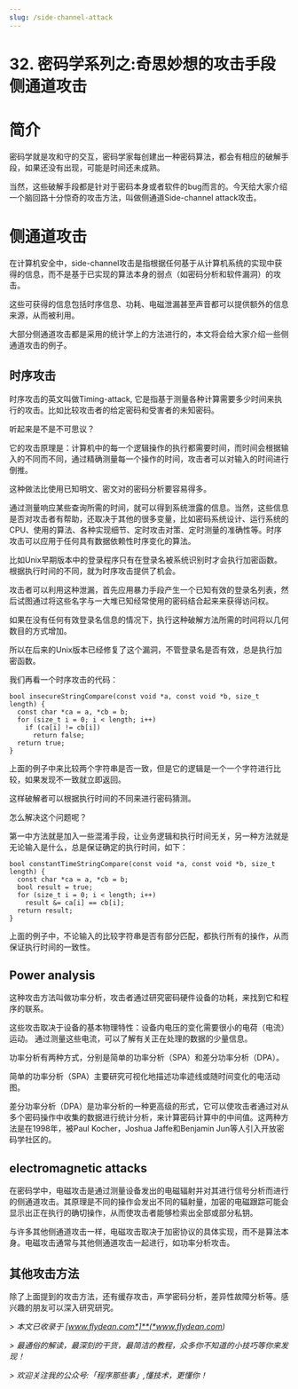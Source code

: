```yaml
---
slug: /side-channel-attack
---
```


# 32. 密码学系列之:奇思妙想的攻击手段侧通道攻击



# 简介

密码学就是攻和守的交互，密码学家每创建出一种密码算法，都会有相应的破解手段，如果还没有出现，可能是时间还未成熟。

当然，这些破解手段都是针对于密码本身或者软件的bug而言的。今天给大家介绍一个脑回路十分惊奇的攻击方法，叫做侧通道Side-channel attack攻击。

# 侧通道攻击

在计算机安全中，side-channel攻击是指根据任何基于从计算机系统的实现中获得的信息，而不是基于已实现的算法本身的弱点（如密码分析和软件漏洞）的攻击。

这些可获得的信息包括时序信息、功耗、电磁泄漏甚至声音都可以提供额外的信息来源，从而被利用。

大部分侧通道攻击都是采用的统计学上的方法进行的，本文将会给大家介绍一些侧通道攻击的例子。

## 时序攻击

时序攻击的英文叫做Timing-attack, 它是指基于测量各种计算需要多少时间来执行的攻击。比如比较攻击者的给定密码和受害者的未知密码。

听起来是不是不可思议？

它的攻击原理是：计算机中的每一个逻辑操作的执行都需要时间，而时间会根据输入的不同而不同，通过精确测量每一个操作的时间，攻击者可以对输入的时间进行倒推。

这种做法比使用已知明文、密文对的密码分析要容易得多。

通过测量响应某些查询所需的时间，就可以得到系统泄露的信息。当然，这些信息是否对攻击者有帮助，还取决于其他的很多变量，比如密码系统设计、运行系统的CPU、使用的算法、各种实现细节、定时攻击对策、定时测量的准确性等。时序攻击可以应用于任何具有数据依赖性时序变化的算法。

比如Unix早期版本中的登录程序只有在登录名被系统识别时才会执行加密函数。根据执行时间的不同，就为时序攻击提供了机会。

攻击者可以利用这种泄漏，首先应用暴力手段产生一个已知有效的登录名列表，然后试图通过将这些名字与一大堆已知经常使用的密码结合起来来获得访问权。

如果在没有任何有效登录名信息的情况下，执行这种破解方法所需的时间将以几何数目的方式增加。

所以在后来的Unix版本已经修复了这个漏洞，不管登录名是否有效，总是执行加密函数。

我们再看一个时序攻击的代码：

```
bool insecureStringCompare(const void *a, const void *b, size_t length) {
  const char *ca = a, *cb = b;
  for (size_t i = 0; i < length; i++)
    if (ca[i] != cb[i])
      return false;
  return true;
}
```

上面的例子中来比较两个字符串是否一致，但是它的逻辑是一个一个字符进行比较，如果发现不一致就立即返回。

这样破解者可以根据执行时间的不同来进行密码猜测。

怎么解决这个问题呢？

第一中方法就是加入一些混淆手段，让业务逻辑和执行时间无关，另一种方法就是无论输入是什么，总是保证确定的执行时间，如下：

```
bool constantTimeStringCompare(const void *a, const void *b, size_t length) {
  const char *ca = a, *cb = b;
  bool result = true;
  for (size_t i = 0; i < length; i++)
    result &= ca[i] == cb[i];
  return result;
}
```

上面的例子中，不论输入的比较字符串是否有部分匹配，都执行所有的操作，从而保证执行时间的一致性。

## **Power analysis** 

这种攻击方法叫做功率分析，攻击者通过研究密码硬件设备的功耗，来找到它和程序的联系。 

这些攻击取决于设备的基本物理特性：设备内电压的变化需要很小的电荷（电流）运动。 通过测量这些电流，可以了解有关正在处理的数据的少量信息。

功率分析有两种方式，分别是简单的功率分析（SPA）和差分功率分析（DPA）。

简单的功率分析（SPA）主要研究可视化地描述功率迹线或随时间变化的电活动图。

 差分功率分析（DPA）是功率分析的一种更高级的形式，它可以使攻击者通过对从多个密码操作中收集的数据进行统计分析，来计算密码计算中的中间值。这两种方法是在1998年，被Paul Kocher，Joshua Jaffe和Benjamin Jun等人引入开放密码学社区的。

## electromagnetic attacks

在密码学中，电磁攻击是通过测量设备发出的电磁辐射并对其进行信号分析而进行的侧通道攻击。其原理是不同的操作会发出不同的辐射量，加密的电磁跟踪可能会显示出正在执行的确切操作，从而使攻击者能够检索出全部或部分私钥。

与许多其他侧通道攻击一样，电磁攻击取决于加密协议的具体实现，而不是算法本身。电磁攻击通常与其他侧通道攻击一起进行，如功率分析攻击。

## 其他攻击方法

除了上面提到的攻击方法，还有缓存攻击，声学密码分析，差异性故障分析等。感兴趣的朋友可以深入研究研究。



*>* *本文已收录于* *[*www.flydean.com*]**(*www.flydean.com*)*

*>* *最通俗的解读，最深刻的干货，最简洁的教程，众多你不知道的小技巧等你来发现！*

*>* *欢迎关注我的公众号:「程序那些事」,懂技术，更懂你！*

